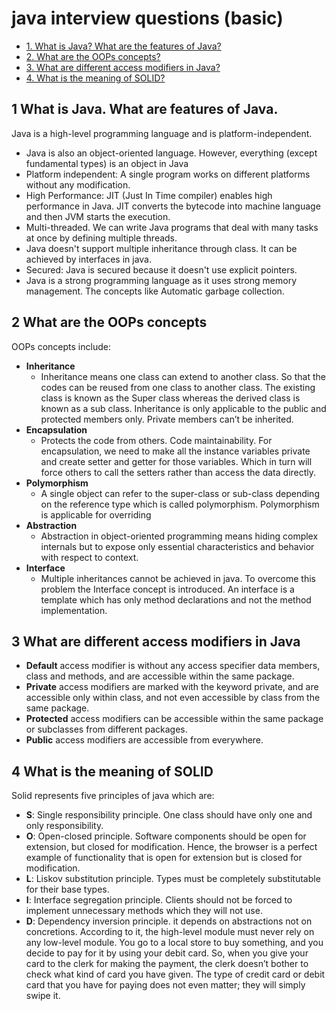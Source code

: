 # java interview questions (basic)

+ [1. What is Java? What are the features of Java?](#1-what-is-java-what-are-features-of-java)
+ [2. What are the OOPs concepts?](#1-what-are-the-oops-concepts)
+ [3. What are different access modifiers in Java?](#3-what-are-different-access-modifiers-in-java)
+ [4. What is the meaning of SOLID?](#4-what-is-the-meaning-of-solid)

## 1 What is Java. What are features of Java.
Java is a high-level programming language and is platform-independent.
+ Java is also an object-oriented language. However, everything (except fundamental types) is an object in Java
+ Platform independent: A single program works on different platforms without any modification.
+ High Performance: JIT (Just In Time compiler) enables high performance in Java. 
JIT converts the bytecode into machine language and then JVM starts the execution.
+ Multi-threaded. We can write Java programs that deal with many tasks at once by defining multiple threads.
+ Java doesn't support multiple inheritance through class. It can be achieved by interfaces in java.
+ Secured: Java is secured because it doesn't use explicit pointers.
+ Java is a strong programming language as it uses strong memory management. The concepts like Automatic garbage collection.

## 2 What are the OOPs concepts
OOPs concepts include:
+ **Inheritance** 
    + Inheritance means one class can extend to another class. 
    So that the codes can be reused from one class to another class. 
    The existing class is known as the Super class whereas the derived class is known as a sub class.
    Inheritance is only applicable to the public and protected members only. Private members can’t be inherited.
+ **Encapsulation**
    + Protects the code from others.
      Code maintainability.
      For encapsulation, we need to make all the instance variables private and create setter and getter for those variables. 
      Which in turn will force others to call the setters rather than access the data directly.
+ **Polymorphism**
    + A single object can refer to the super-class or sub-class depending on the reference type which is called polymorphism.
    Polymorphism is applicable for overriding
+ **Abstraction**
    + Abstraction in object-oriented programming means hiding complex internals but to expose only 
    essential characteristics and behavior with respect to context.
+ **Interface**
    + Multiple inheritances cannot be achieved in java. To overcome this problem the Interface concept is introduced.
   An interface is a template which has only method declarations and not the method implementation.
   
## 3 What are different access modifiers in Java
+ **Default** access modifier is without any access specifier data members, class and methods, and are accessible within the same package.
+ **Private** access modifiers are marked with the keyword private, and are accessible only within class, and not even accessible by class from the same package.
+ **Protected** access modifiers can be accessible within the same package or subclasses from different packages.
+ **Public** access modifiers are accessible from everywhere.

## 4 What is the meaning of SOLID
Solid represents five principles of java which are:

+ **S**: Single responsibility principle. One class should have only one and only responsibility.
+ **O**: Open-closed principle. Software components should be open for extension, but closed for modification. 
Hence, the browser is a perfect example of functionality that is open for extension but is closed for modification.
+ **L**: Liskov substitution principle. Types must be completely substitutable for their base types.
+ **I**: Interface segregation principle. 
Clients should not be forced to implement unnecessary methods which they will not use.
+ **D**: Dependency inversion principle. it depends on abstractions not on concretions. 
According to it, the high-level module must never rely on any low-level module.
You go to a local store to buy something, and you decide to pay for it by using your debit card. 
So, when you give your card to the clerk for making the payment, 
the clerk doesn’t bother to check what kind of card you have given.
The type of credit card or debit card that you have for paying does not even matter; they will simply swipe it.
